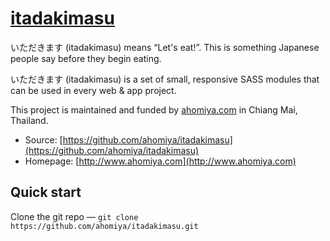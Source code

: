 # [itadakimasu](https://github.com/ahomiya/itadakimasu)

いただきます (itadakimasu) means “Let's eat!”. This is something Japanese people say before they begin eating.

いただきます (itadakimasu) is a set of small, responsive SASS modules that can be used in every web & app project.

This project is maintained and funded by [ahomiya.com](http://www.ahomiya.com) in Chiang Mai, Thailand.

* Source: [https://github.com/ahomiya/itadakimasu](https://github.com/ahomiya/itadakimasu)
* Homepage: [http://www.ahomiya.com](http://www.ahomiya.com)


## Quick start
Clone the git repo — `git clone https://github.com/ahomiya/itadakimasu.git`